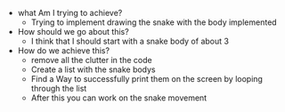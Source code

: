 - what Am I trying to achieve?
    - Trying to implement drawing the snake with the body implemented 
- How should we go about this?
    - I think that I should start with a snake body of about 3
- How do we achieve this?
    - remove all the clutter in the code
    - Create a list with the snake bodys 
    - Find a Way to successfully print them on the screen by looping through the list
    - After this you can work on the snake movement